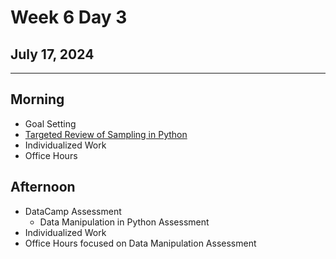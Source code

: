 # Week 6 Day 3
## July 17, 2024

---

## Morning

- Goal Setting
- [Targeted Review of Sampling in Python](https://www.datacamp.com/datalab/w/4fb25b68-e805-42c8-ad70-27f70ba28989/edit)
- Individualized Work
- Office Hours

## Afternoon

- DataCamp Assessment
  - Data Manipulation in Python Assessment
- Individualized Work
- Office Hours focused on Data Manipulation Assessment
